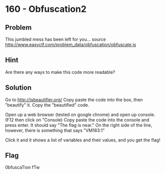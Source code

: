# 160 - Obfuscation2

## Problem

This jumbled mess has been left for you... source
http://www.easyctf.com/problem_data/obfuscation/obfuscate.js

## Hint

Are there any ways to make this code more readable?

## Solution

Go to http://jsbeautifier.org/
Copy paste the code into the box, then "beautify" it.
Copy the "beautified" code.

Open up a web browser (tested on google chrome) and open up console. (F12 then click on "Console)
Copy paste the code into the console and press enter. It should say "The flag is near." 
On the right side of the line, however, there is something that says "VM183:1"

Click it and it shows a list of variables and their values, and you get the flag!

## Flag

0bfuscaTion fTw
